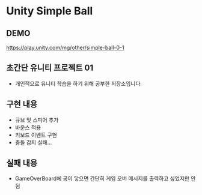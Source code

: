 # Unity Simple Ball 

## DEMO

<https://play.unity.com/mg/other/simple-ball-0-1>

## 초간단 유니티 프로젝트 01

- 개인적으로 유니티 학습을 하기 위해 공부한 저장소입니다.


## 구현 내용

- 큐브 및 스피어 추가
- 바운스 적용
- 키보드 이벤트 구현
- 충돌 감지 실패...

## 실패 내용

- GameOverBoard에 공이 닿으면 간단히 게임 오버 메시지를 출력하고 싶었지만 안 됨